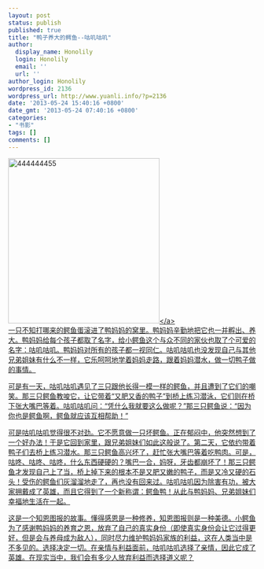 ```yaml
---
layout: post
status: publish
published: true
title: "鸭子养大的鳄鱼--咕叽咕叽"
author:
  display_name: Honolily
  login: Honolily
  email: ''
  url: ''
author_login: Honolily
wordpress_id: 2136
wordpress_url: http://www.yuanli.info/?p=2136
date: '2013-05-24 15:40:16 +0800'
date_gmt: '2013-05-24 07:40:16 +0800'
categories:
- "书影"
tags: []
comments: []
---
```

<p><a href="http:&#47;&#47;www.yuanli.info&#47;archives&#47;2136.html&#47;attachment&#47;444444455" rel="attachment wp-att-2142"><img src="http:&#47;&#47;www.yuanli.info&#47;wp-content&#47;uploads&#47;2013&#47;05&#47;444444455.jpg" alt="444444455" width="308" height="336" class="aligncenter size-full wp-image-2142" &#47;><&#47;a><br />
一只不知打哪来的鳄鱼蛋滚进了鸭妈妈的窝里。鸭妈妈辛勤地把它也一并孵出、养大。鸭妈妈给每个孩子都取了名字，给小鳄鱼这个与众不同的家伙也取了个可爱的名字：咕叽咕叽。鸭妈妈对所有的孩子都一视同仁。咕叽咕叽也没发现自己与其他兄弟姐妹有什么不一样，它乐呵呵地学着妈妈走路，跟着妈妈潜水，做一切鸭子做的事情。</p>
<p>	可是有一天，咕叽咕叽遇见了三只跟他长得一模一样的鳄鱼，并且遭到了它们的嘲笑。那三只鳄鱼教唆它，让它带着&ldquo;又肥又香的鸭子&rdquo;到桥上练习潜泳，它们则在桥下张大嘴巴等着。咕叽咕叽问：&ldquo;凭什么我就要这么做呢？&rdquo;那三只鳄鱼说：&ldquo;因为你也是鳄鱼啊，鳄鱼就应该互相帮助！&rdquo;</p>
<p>	可是咕叽咕叽觉得很不对劲。它不愿意做一只坏鳄鱼。正在郁闷中，他突然想到了一个好办法！于是它回到家里，跟兄弟姐妹们如此这般说了。第二天，它依约带着鸭子们去桥上练习潜水。那三只鳄鱼高兴坏了，赶忙张大嘴巴等着吃鸭肉。可是，咕咚、咕咚、咕咚，什么东西硬硬的？嘴巴一合，妈呀，牙齿都崩坏了！那三只鳄鱼才发现自己上了当，桥上掉下来的根本不是又肥又嫩的鸭子，而是又冷又硬的石头！受伤的鳄鱼们灰溜溜地走了，再也没有回来过。咕叽咕叽因为除害有功，被大家拥戴成了英雄，而且它得到了一个新称谓：鳄鱼鸭！从此与鸭妈妈、兄弟姐妹们幸福地生活在一起。</p>
<p>	这是一个知恩图报的故事。懂得感恩是一种修养，知恩图报则是一种美德。小鳄鱼为了感谢鸭妈妈的养育之恩，放弃了自己的真实身份（即使真实身份会让它过得更好，但是会与养母成为敌人），同时尽力维护鸭妈妈家族的利益，这在人类当中是不多见的。选择决定一切。在亲情与利益面前，咕叽咕叽选择了亲情，因此它成了英雄。在现实当中，我们会有多少人放弃利益而选择道义呢？</p>
